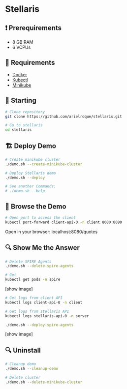 # Stellaris

## :heavy_exclamation_mark: Prerequirements
- 8 GB RAM
- 6 VCPUs

## :bookmark: Requirements
- [Docker](https://docs.docker.com/engine/install/ubuntu/) 
- [Kubectl](https://kubernetes.io/docs/tasks/tools/install-kubectl-linux/)
- [Minikube](https://minikube.sigs.k8s.io/docs/start/)

## :triangular_flag_on_post: Starting

```bash
# Clone repository
git clone https://github.com/arielroque/stellaris.git

# Go to stellaris
cd stellaris
```

## :building_construction: Deploy Demo 

```bash
# Create minikube cluster
./demo.sh --create-minikube-cluster

# Deploy Stellaris demo
./demo.sh --deploy

# See another Commands:
# ./demo.sh --help
```

## :rowboat: Browse the Demo

```bash
# Open port to access the client
kubectl port-forward client-api-0 -n client 8080:8080
```
Open in your browser: localhost:8080/quotes

## :mag: Show Me the Answer

```bash
# Delete SPIRE Agents
./demo.sh --delete-spire-agents

# Get
kubectl get pods -n spire
```


[show image]

```bash
# Get logs from client API
kubectl logs client-api-0 -n client
```

```bash
# Get logs from stellaris API
kubectl logs stellaris-api-0 -n server
```

```bash
./demo.sh --deploy-spire-agents
```
[show image]

## :mag: Uninstall

```bash
# Cleanup demo
./demo.sh --cleanup-demo

# Delete cluster
./demo.sh --delete-minikube-cluster
```